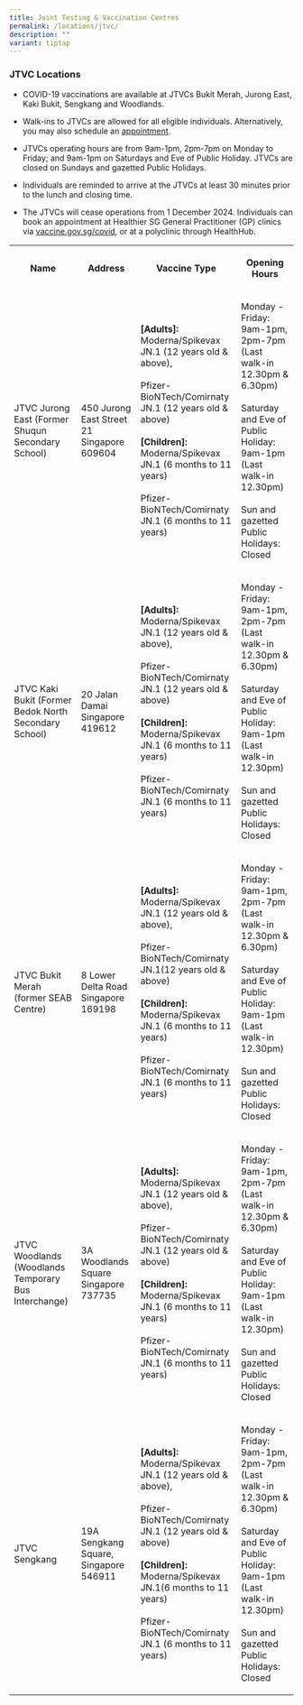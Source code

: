 ```yaml
---
title: Joint Testing & Vaccination Centres
permalink: /locations/jtvc/
description: ""
variant: tiptap
---
```

<h3><strong>JTVC Locations</strong></h3>
<ul data-tight="true" class="tight">
<li>
<p>COVID-19 vaccinations are available at JTVCs Bukit Merah, Jurong East,
Kaki Bukit, Sengkang and Woodlands.</p>
</li>
<li>
<p>Walk-ins to JTVCs are allowed for all eligible individuals. Alternatively,
you may also schedule an <a href="https://vaccine.gov.sg/covid" rel="noopener noreferrer nofollow" target="_blank">appointment</a>.</p>
</li>
<li>
<p>JTVCs operating hours are from 9am-1pm, 2pm-7pm on Monday to Friday; and
9am-1pm on Saturdays and Eve of Public Holiday. JTVCs are closed on Sundays
and gazetted Public Holidays.</p>
</li>
<li>
<p>Individuals are reminded to arrive at the JTVCs at least 30 minutes prior
to the lunch and closing time.</p>
</li>
<li>
<p>The JTVCs will cease operations from 1 December 2024. Individuals can
book an appointment at Healthier SG General Practitioner (GP) clinics via
<a href="http://vaccine.gov.sg/covid" rel="noopener noreferrer nofollow" target="_blank">vaccine.gov.sg/covid</a>, or at a polyclinic through HealthHub.</p>
</li>
</ul>
<table style="minWidth: 100px">
<colgroup>
<col>
<col>
<col>
<col>
</colgroup>
<tbody>
<tr>
<th rowspan="1" colspan="1">
<p>Name</p>
</th>
<th rowspan="1" colspan="1">
<p>Address</p>
</th>
<th rowspan="1" colspan="1">
<p>Vaccine Type</p>
</th>
<th rowspan="1" colspan="1">
<p>Opening Hours</p>
</th>
</tr>
<tr>
<td rowspan="1" colspan="1">
<p>JTVC Jurong East (Former Shuqun Secondary School)</p>
</td>
<td rowspan="1" colspan="1">
<p>450 Jurong East Street 21 Singapore 609604</p>
</td>
<td rowspan="1" colspan="1">
<p><strong>[Adults]:</strong>
<br>Moderna/Spikevax JN.1 (12 years old &amp; above),
<br>
<br>Pfizer-BioNTech/Comirnaty JN.1 (12 years old &amp; above)
<br>
<br><strong>[Children]:</strong>
<br>Moderna/Spikevax JN.1 (6 months to 11 years)
<br>
<br>Pfizer-BioNTech/Comirnaty JN.1 (6 months to 11 years)</p>
</td>
<td rowspan="1" colspan="1">
<p>Monday - Friday: 9am-1pm, 2pm-7pm (Last walk-in 12.30pm &amp; 6.30pm)
<br>
<br>Saturday and Eve of Public Holiday: 9am-1pm (Last walk-in 12.30pm)
<br>
<br>Sun and gazetted Public Holidays: Closed</p>
</td>
</tr>
<tr>
<td rowspan="1" colspan="1">
<p>JTVC Kaki Bukit (Former Bedok North Secondary School)</p>
</td>
<td rowspan="1" colspan="1">
<p>20 Jalan Damai Singapore 419612</p>
</td>
<td rowspan="1" colspan="1">
<p><strong>[Adults]:</strong>
<br>Moderna/Spikevax JN.1 (12 years old &amp; above),
<br>
<br>Pfizer-BioNTech/Comirnaty JN.1 (12 years old &amp; above)
<br>
<br><strong>[Children]:</strong>
<br>Moderna/Spikevax JN.1 (6 months to 11 years)
<br>
<br>Pfizer-BioNTech/Comirnaty JN.1 (6 months to 11 years)</p>
</td>
<td rowspan="1" colspan="1">
<p>Monday - Friday: 9am-1pm, 2pm-7pm (Last walk-in 12.30pm &amp; 6.30pm)
<br>
<br>Saturday and Eve of Public Holiday: 9am-1pm (Last walk-in 12.30pm)
<br>
<br>Sun and gazetted Public Holidays: Closed</p>
</td>
</tr>
<tr>
<td rowspan="1" colspan="1">
<p>JTVC Bukit Merah (former SEAB Centre)</p>
</td>
<td rowspan="1" colspan="1">
<p>8 Lower Delta Road Singapore 169198</p>
</td>
<td rowspan="1" colspan="1">
<p><strong>[Adults]:</strong>
<br>Moderna/Spikevax JN.1 (12 years old &amp; above),
<br>
<br>Pfizer-BioNTech/Comirnaty JN.1(12 years old &amp; above)
<br>
<br><strong>[Children]:</strong>
<br>Moderna/Spikevax JN.1 (6 months to 11 years)
<br>
<br>Pfizer-BioNTech/Comirnaty JN.1 (6 months to 11 years)</p>
</td>
<td rowspan="1" colspan="1">
<p>Monday - Friday: 9am-1pm, 2pm-7pm (Last walk-in 12.30pm &amp; 6.30pm)
<br>
<br>Saturday and Eve of Public Holiday: 9am-1pm (Last walk-in 12.30pm)
<br>
<br>Sun and gazetted Public Holidays: Closed</p>
</td>
</tr>
<tr>
<td rowspan="1" colspan="1">
<p>JTVC Woodlands (Woodlands Temporary Bus Interchange)</p>
</td>
<td rowspan="1" colspan="1">
<p>3A Woodlands Square Singapore 737735</p>
</td>
<td rowspan="1" colspan="1">
<p><strong>[Adults]:</strong>
<br>Moderna/Spikevax JN.1 (12 years old &amp; above),
<br>
<br>Pfizer-BioNTech/Comirnaty JN.1 (12 years old &amp; above)
<br>
<br><strong>[Children]:</strong>
<br>Moderna/Spikevax JN.1 (6 months to 11 years)
<br>
<br>Pfizer-BioNTech/Comirnaty JN.1 (6 months to 11 years)</p>
</td>
<td rowspan="1" colspan="1">
<p>Monday - Friday: 9am-1pm, 2pm-7pm (Last walk-in 12.30pm &amp; 6.30pm)
<br>
<br>Saturday and Eve of Public Holiday: 9am-1pm (Last walk-in 12.30pm)
<br>
<br>Sun and gazetted Public Holidays: Closed</p>
</td>
</tr>
<tr>
<td rowspan="1" colspan="1">
<p>JTVC Sengkang</p>
</td>
<td rowspan="1" colspan="1">
<p>19A Sengkang Square, Singapore 546911</p>
</td>
<td rowspan="1" colspan="1">
<p><strong>[Adults]:</strong>
<br>Moderna/Spikevax JN.1 (12 years old &amp; above),
<br>
<br>Pfizer-BioNTech/Comirnaty JN.1 (12 years old &amp; above)
<br>
<br><strong>[Children]:</strong>
<br>Moderna/Spikevax JN.1(6 months to 11 years)
<br>
<br>Pfizer-BioNTech/Comirnaty JN.1 (6 months to 11 years)</p>
</td>
<td rowspan="1" colspan="1">
<p>Monday - Friday: 9am-1pm, 2pm-7pm (Last walk-in 12.30pm &amp; 6.30pm)
<br>
<br>Saturday and Eve of Public Holiday: 9am-1pm (Last walk-in 12.30pm)
<br>
<br>Sun and gazetted Public Holidays: Closed</p>
</td>
</tr>
</tbody>
</table>
<p></p>